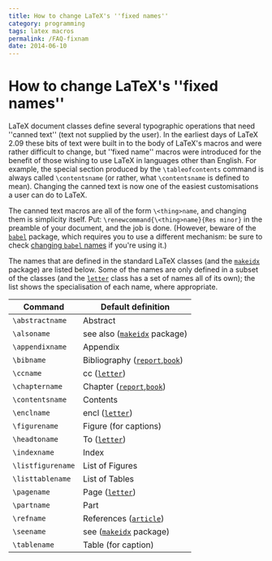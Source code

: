 ```yaml
---
title: How to change LaTeX's ''fixed names''
category: programming
tags: latex macros
permalink: /FAQ-fixnam
date: 2014-06-10
---
```


# How to change LaTeX's ''fixed names''

LaTeX document classes define several typographic operations that
need ''canned text'' (text not supplied by the user).  In the earliest
days of LaTeX 2.09 these bits of text were built in to the body of
LaTeX's macros and were rather difficult to change, but ''fixed name''
macros were introduced for the benefit of those wishing to use
LaTeX in languages other than English.
For example, the special section produced by the `\tableofcontents`
command is always called `\contentsname` (or rather, what
`\contentsname` is defined to mean).
Changing the canned text is now one of the easiest customisations a
user can do to LaTeX.

The canned text macros are all of the form
`\<thing>name`, and changing them is simplicity
itself.  Put:
`\renewcommand{\<thing>name}{Res minor}`
in the preamble of your document, and the job is done.
(However, beware of the [`babel`](https://ctan.org/pkg/babel) package, which requires you to
use a different mechanism: be sure to check
[changing `babel` names](FAQ-latexwords) if
you're using it.)

The names that are defined in the standard LaTeX classes (and the
[`makeidx`](https://ctan.org/pkg/makeidx) package) are listed
below.  Some of the names are only defined in a subset of the classes
(and the [`letter`](https://ctan.org/pkg/letter) class has a set of names all of its own);
the list shows the specialisation of each name, where appropriate.


 | Command          | Default definition |
 | ---------------- | ---------- |
 | `\abstractname`  |  Abstract |
 | `\alsoname`      |  see also ([`makeidx`](https://ctan.org/pkg/makeidx) package) |
 | `\appendixname`  |  Appendix |
 | `\bibname`       |  Bibliography ([`report`](https://ctan.org/pkg/report),[`book`](https://ctan.org/pkg/book)) |
 | `\ccname`        |  cc ([`letter`](https://ctan.org/pkg/letter)) |
 | `\chaptername`   |  Chapter ([`report`](https://ctan.org/pkg/report),[`book`](https://ctan.org/pkg/book)) |
 | `\contentsname`  |  Contents |
 | `\enclname`      |  encl ([`letter`](https://ctan.org/pkg/letter)) |
 | `\figurename`    |  Figure (for captions) |
 | `\headtoname`    |  To ([`letter`](https://ctan.org/pkg/letter)) |
 | `\indexname`     |  Index |
 | `\listfigurename`|  List of Figures |
 | `\listtablename` |  List of Tables |
 | `\pagename`      |  Page ([`letter`](https://ctan.org/pkg/letter)) |
 | `\partname`      |  Part |
 | `\refname`       |  References ([`article`](https://ctan.org/pkg/article)) |
 | `\seename`       |  see ([`makeidx`](https://ctan.org/pkg/makeidx) package) |
 | `\tablename`     |  Table (for caption) |


